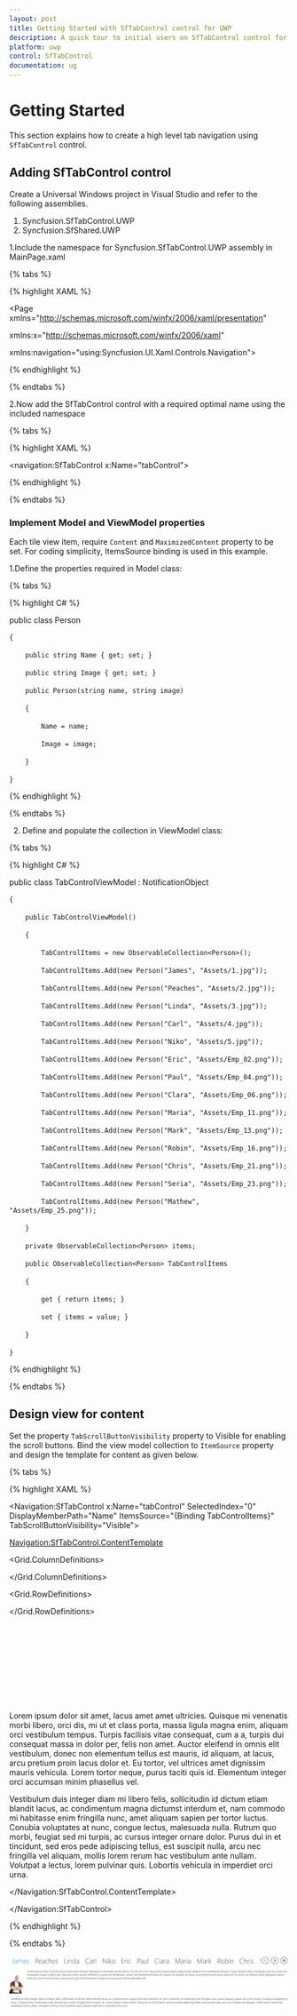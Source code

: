 ```yaml
---
layout: post
title: Getting Started with SfTabControl control for UWP
description: A quick tour to initial users on SfTabControl control for UWP
platform: uwp
control: SfTabControl
documentation: ug
---
```


# Getting Started

This section explains how to create a high level tab navigation using `SfTabControl` control.

## Adding SfTabControl control

Create a Universal Windows project in Visual Studio and refer to the following assemblies.

1. Syncfusion.SfTabControl.UWP
2. Syncfusion.SfShared.UWP

1.Include the namespace for Syncfusion.SfTabControl.UWP assembly in MainPage.xaml

{% tabs %}

{% highlight XAML %}

<Page xmlns="http://schemas.microsoft.com/winfx/2006/xaml/presentation"

xmlns:x="http://schemas.microsoft.com/winfx/2006/xaml"

xmlns:navigation="using:Syncfusion.UI.Xaml.Controls.Navigation">

{% endhighlight %}


{% endtabs %}


2.Now add the SfTabControl control with a required optimal name using the included namespace


{% tabs %}

{% highlight XAML %}

<navigation:SfTabControl x:Name="tabControl">

{% endhighlight %}


{% endtabs %}

### Implement Model and ViewModel properties

Each tile view item, require `Content` and `MaximizedContent` property to be set. For coding simplicity, ItemsSource binding is used in this example.

1.Define the properties required in Model class:

{% tabs %}

{% highlight C# %}

public class Person

    {
		
        public string Name { get; set; }
		
        public string Image { get; set; }
		
        public Person(string name, string image)
		
        {
			
            Name = name;
			
            Image = image;
			
        }
		
    }


{% endhighlight %}

{% endtabs %}

2. Define and populate the collection in ViewModel class:

{% tabs %}

{% highlight C# %}

public class TabControlViewModel : NotificationObject

    {
		
        public TabControlViewModel()
		
        {
			
            TabControlItems = new ObservableCollection<Person>();
			
            TabControlItems.Add(new Person("James", "Assets/1.jpg"));
			
            TabControlItems.Add(new Person("Peaches", "Assets/2.jpg"));
			
            TabControlItems.Add(new Person("Linda", "Assets/3.jpg"));
			
            TabControlItems.Add(new Person("Carl", "Assets/4.jpg"));
			
            TabControlItems.Add(new Person("Niko", "Assets/5.jpg"));
			
            TabControlItems.Add(new Person("Eric", "Assets/Emp_02.png"));
			
            TabControlItems.Add(new Person("Paul", "Assets/Emp_04.png"));
			
            TabControlItems.Add(new Person("Clara", "Assets/Emp_06.png"));
			
            TabControlItems.Add(new Person("Maria", "Assets/Emp_11.png"));
			
            TabControlItems.Add(new Person("Mark", "Assets/Emp_13.png"));
			
            TabControlItems.Add(new Person("Robin", "Assets/Emp_16.png"));
			
            TabControlItems.Add(new Person("Chris", "Assets/Emp_21.png"));
			
            TabControlItems.Add(new Person("Seria", "Assets/Emp_23.png"));
			
            TabControlItems.Add(new Person("Mathew", "Assets/Emp_25.png"));
			
        }

        private ObservableCollection<Person> items;
		
        public ObservableCollection<Person> TabControlItems
		
        {
			
            get { return items; }
			
            set { items = value; }
			
        }
		
    }

{% endhighlight %}

{% endtabs %}

## Design view for content 

Set the property `TabScrollButtonVisibility` property to Visible for enabling the scroll buttons. Bind the view model collection to `ItemSource` property and design the template for content as given below.

{% tabs %}

{% highlight XAML %}

<Navigation:SfTabControl x:Name="tabControl" SelectedIndex="0"
                         DisplayMemberPath="Name"
						 ItemsSource="{Binding TabControlItems}"
						 TabScrollButtonVisibility="Visible">
						 
<Navigation:SfTabControl.ContentTemplate>

<DataTemplate>

<Grid>

<Grid.ColumnDefinitions>

<ColumnDefinition Width="Auto"/>

<ColumnDefinition Width="*"/>

</Grid.ColumnDefinitions>

<Grid.RowDefinitions>

<RowDefinition Height="Auto"/>

<RowDefinition />

</Grid.RowDefinitions>

<Grid Margin="0 10">

<Image Source="{Binding Image}" Height="140"
       VerticalAlignment="Top" Stretch="Uniform"/>
	   
</Grid>

<RichTextBlock Grid.Column="1" Margin="10">

<Paragraph>

<Run FontSize="18">

Lorem ipsum dolor sit amet, lacus amet amet ultricies. Quisque mi venenatis morbi libero, orci dis, mi ut et class porta, massa ligula magna enim, aliquam orci vestibulum tempus. Turpis facilisis vitae consequat, cum a a, turpis dui consequat massa in dolor per, felis non amet. Auctor eleifend in omnis elit vestibulum, donec non elementum tellus est mauris, id aliquam, at lacus, arcu pretium proin lacus dolor et. Eu tortor, vel ultrices amet dignissim mauris vehicula. Lorem tortor neque, purus taciti quis id. Elementum integer orci accumsan minim phasellus vel.

</Run>

</Paragraph>

</RichTextBlock>

<RichTextBlock Grid.ColumnSpan="2"
               Grid.Row="1" Margin="10">
			   
<Paragraph>

<Run FontSize="18">

Vestibulum duis integer diam mi libero felis, sollicitudin id dictum etiam blandit lacus, ac condimentum magna dictumst interdum et, nam commodo mi habitasse enim fringilla nunc, amet aliquam sapien per tortor luctus. Conubia voluptates at nunc, congue lectus, malesuada nulla. Rutrum quo morbi, feugiat sed mi turpis, ac cursus integer ornare dolor. Purus dui in et tincidunt, sed eros pede adipiscing tellus, est suscipit nulla, arcu nec fringilla vel aliquam, mollis lorem rerum hac vestibulum ante nullam. Volutpat a lectus, lorem pulvinar quis. Lobortis vehicula in imperdiet orci urna.

</Run>

</Paragraph>

</RichTextBlock>

</Grid>

</DataTemplate>

</Navigation:SfTabControl.ContentTemplate>

</Navigation:SfTabControl>

{% endhighlight %}

{% endtabs %}


![](Overview-images/Overview-img1.jpeg)

